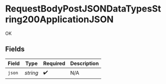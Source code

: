 # RequestBodyPostJSONDataTypesString200ApplicationJSON

OK


## Fields

| Field              | Type               | Required           | Description        |
| ------------------ | ------------------ | ------------------ | ------------------ |
| `json`             | *string*           | :heavy_check_mark: | N/A                |